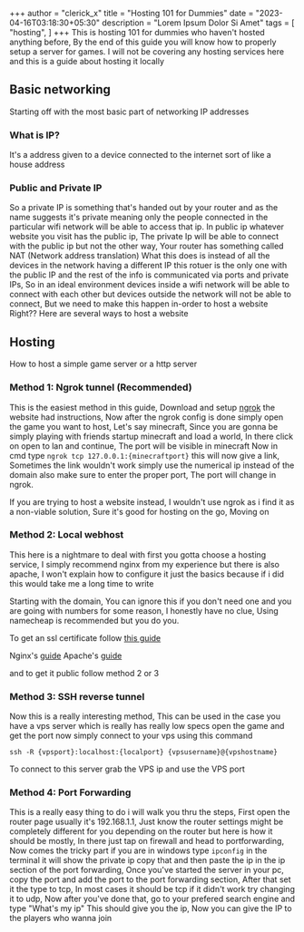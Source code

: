 +++
author = "clerick_x"
title = "Hosting 101 for Dummies"
date = "2023-04-16T03:18:30+05:30"
description = "Lorem Ipsum Dolor Si Amet"
tags = [
    "hosting",
]
+++
This is hosting 101 for dummies who haven't hosted anything before, By the end of this guide you will know how to properly
setup a server for games. I will not be covering any hosting services here and this is a guide about hosting it locally

<!--more-->

## Basic networking
Starting off with the most basic part of networking IP addresses

### What is IP?
It's a address given to a device connected to the internet sort of like a house address

### Public and Private IP
So a private IP is something that's handed out by your router and as the name suggests it's private meaning only the people connected
in the particular wifi network will be able to access that ip. In public ip whatever website you visit has the public ip, The private
Ip will be able to connect with the public ip but not the other way, Your router has something called NAT (Network address translation)
What this does is instead of all the devices in the network having a different IP this rotuer is the only one with the public IP and 
the rest of the info is communicated via ports and private IPs, So in an ideal environment devices inside a wifi network will be able
to connect with each other but devices outside the network will not be able to connect, But we need to make this happen in-order to 
host a website Right?? Here are several ways to host a website

## Hosting
How to host a simple game server or a http server

### Method 1: Ngrok tunnel (Recommended)
This is the easiest method in this guide, Download and setup [ngrok](https://ngrok.com/) the website had instructions, Now after the
ngrok config is done simply open the game you want to host, Let's say minecraft, Since you are gonna be simply playing with friends
startup minecraft and load a world, In there click on open to lan and continue, The port will be visible in minecraft
Now in cmd type `ngrok tcp 127.0.0.1:{minecraftport}` this will now give a link, Sometimes the link wouldn't work simply use the
numerical ip instead of the domain also make sure to enter the proper port, The port will change in ngrok.

If you are trying to host a website instead, I wouldn't use ngrok as i find it as a non-viable solution, Sure it's good for hosting on the
go, Moving on

### Method 2: Local webhost
This here is a nightmare to deal with first you gotta choose a hosting service, I simply recommend nginx from my experience but there is
also apache, I won't explain how to configure it just the basics because if i did this would take me a long time to write

Starting with the domain, You can ignore this if you don't need one and you are going with numbers for some reason, I honestly have no
clue, Using namecheap is recommended but you do you.

To get an ssl certificate follow [this guide](https://certbot.eff.org/instructions)

Nginx's [guide](https://nginx.org/en/docs/beginners_guide.html)
Apache's [guide](https://httpd.apache.org/docs/2.4/getting-started.html)

and to get it public follow method 2 or 3

### Method 3: SSH reverse tunnel
Now this is a really interesting method, This can be used in the case you have a vps server which is really has really low specs
open the game and get the port now simply connect to your vps using this command
```
ssh -R {vpsport}:localhost:{localport} {vpsusername}@{vpshostname}
```
To connect to this server grab the VPS ip and use the VPS port

### Method 4: Port Forwarding
This is a really easy thing to do i will walk you thru the steps, First open the router page usually it's 192.168.1.1, Just know
the router settings might be completely different for you depending on the router but here is how it should be mostly, In there
just tap on firewall and head to portforwarding, Now comes the tricky part if you are in windows type `ipconfig` in the terminal it
will show the private ip copy that and then paste the ip in the ip section of the port forwarding, Once you've started the server in
your pc, copy the port and add the port to the port forwarding section, After that set it the type to tcp, In most cases it should
be tcp if it didn't work try changing it to udp, Now after you've done that, go to your prefered search engine and type "What's my ip"
This should give you the ip, Now you can give the IP to the players who wanna join